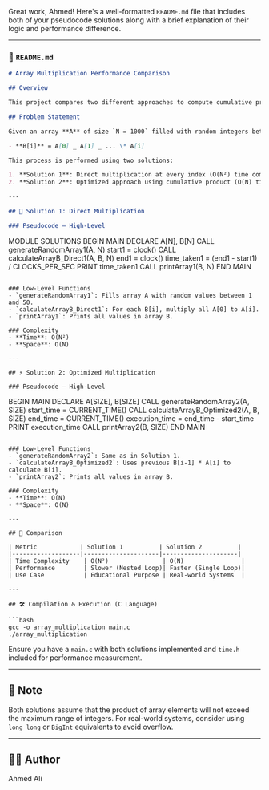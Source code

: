 Great work, Ahmed! Here's a well-formatted `README.md` file that includes both of your pseudocode solutions along with a brief explanation of their logic and performance difference.

---

### 📄 `README.md`

```markdown
# Array Multiplication Performance Comparison

## Overview

This project compares two different approaches to compute cumulative products of a random integer array. The objective is to demonstrate the difference in execution time between a **direct multiplication approach** and an **optimized cumulative product approach**.

## Problem Statement

Given an array **A** of size `N = 1000` filled with random integers between 1 and 50, generate another array **B** such that:

- **B[i]** = A[0] _ A[1] _ ... \* A[i]

This process is performed using two solutions:

1. **Solution 1**: Direct multiplication at every index (O(N²) time complexity)
2. **Solution 2**: Optimized approach using cumulative product (O(N) time complexity)

---

## 🔁 Solution 1: Direct Multiplication

### Pseudocode – High-Level
```

MODULE SOLUTIONS
BEGIN MAIN
DECLARE A[N], B[N]
CALL generateRandomArray1(A, N)
start1 = clock()
CALL calculateArrayB_Direct1(A, B, N)
end1 = clock()
time_taken1 = (end1 - start1) / CLOCKS_PER_SEC
PRINT time_taken1
CALL printArray1(B, N)
END MAIN

```

### Low-Level Functions
- `generateRandomArray1`: Fills array A with random values between 1 and 50.
- `calculateArrayB_Direct1`: For each B[i], multiply all A[0] to A[i].
- `printArray1`: Prints all values in array B.

### Complexity
- **Time**: O(N²)
- **Space**: O(N)

---

## ⚡ Solution 2: Optimized Multiplication

### Pseudocode – High-Level
```

BEGIN MAIN
DECLARE A[SIZE], B[SIZE]
CALL generateRandomArray2(A, SIZE)
start_time = CURRENT_TIME()
CALL calculateArrayB_Optimized2(A, B, SIZE)
end_time = CURRENT_TIME()
execution_time = end_time - start_time
PRINT execution_time
CALL printArray2(B, SIZE)
END MAIN

````

### Low-Level Functions
- `generateRandomArray2`: Same as in Solution 1.
- `calculateArrayB_Optimized2`: Uses previous B[i-1] * A[i] to calculate B[i].
- `printArray2`: Prints all values in array B.

### Complexity
- **Time**: O(N)
- **Space**: O(N)

---

## 🧪 Comparison

| Metric            | Solution 1          | Solution 2          |
|-------------------|---------------------|---------------------|
| Time Complexity    | O(N²)               | O(N)                |
| Performance        | Slower (Nested Loop)| Faster (Single Loop)|
| Use Case           | Educational Purpose | Real-world Systems  |

---

## 🛠️ Compilation & Execution (C Language)

```bash
gcc -o array_multiplication main.c
./array_multiplication
````

Ensure you have a `main.c` with both solutions implemented and `time.h` included for performance measurement.

---

## 📌 Note

Both solutions assume that the product of array elements will not exceed the maximum range of integers. For real-world systems, consider using `long long` or `BigInt` equivalents to avoid overflow.

---

## 👨‍💻 Author

Ahmed Ali
